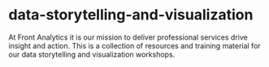 # data-storytelling-and-visualization
At Front Analytics it is our mission to deliver professional services drive insight and action. This is a collection of resources and training material for our data storytelling and visualization workshops.

